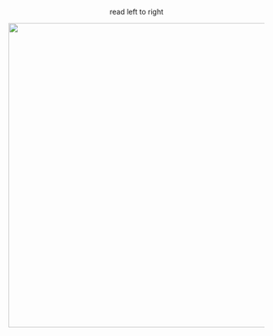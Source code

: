 <p align="center">
read left to right
</p>
<p align="center">
  <img width="600" src="https://preview.redd.it/a-long-deconstruction-of-belaf-for-all-you-nerds-out-there-v0-4b43fya5i54b1.png?width=730&format=png&auto=webp&s=c11dae913b4a26d3fa96eaa2b1446aa35dd9ee30" />
</p>
